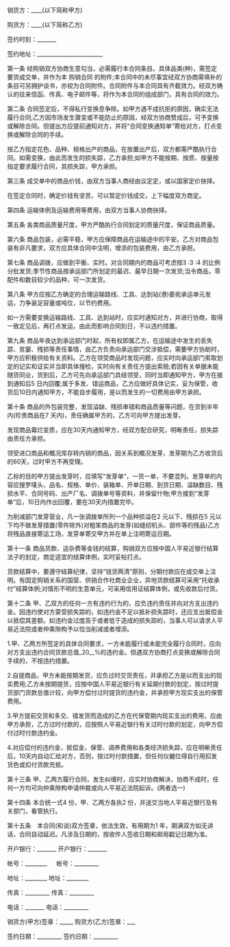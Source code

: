 
 


销货方：____(以下简称甲方)


购货方：____(以下简称乙方)


签约时刻：_______


签约地址：________________________


第一条 经购销双方协商生意勾当，必需履行本合同条目。具体品类(种)，需签定要货成交单，并作为本
购销合同
的附件;本合同中的未尽事宜经双方协商需填补的条目可另拥护谈书，亦视为合同附件。合同附件与本合同具有齐截效力。经双方确认的往来信函、传真、电子邮件等，将作为本合同的组成部门，具有合同的效力。


第二条 合同签定后，不得私行变换息争除。如甲方遇不成抗拒的原因，确实无法履行合同;乙方因市场发生骤变或不能防止的原因，经双方协商赞成后，可予变换或解除合同。但提出方应提前通知对方，并将“合同变换通知单”寄给对方，打点变换或解除合同的手续。


按乙方指定花色、品种、规格出产的商品，在放置出产后，双方都需严酷执行合同。如需变换，由此而发生的损失踪，乙方承担;如甲方不能按期、按质、按量按指定要求履行合同，其损失踪，甲方承担。


第三条 成交单中的商品价钱，由双方当事人商经由议定定，或以国家定价抉择。


在签定合同时，确定价钱有坚苦，可以暂定价钱成交，上下幅度双方商定。


第四条 运输体例及运输费用等费用，由双方当事人协商抉择。


第五条 各类商品质量尺度，甲方严酷执行合同划定的质量尺度，保证商品质量。


第六条 商品包装，必需平稳，甲方应保障商品在运输途中的平安。乙方对商品包装有非凡要求，双方应具体合同中注明，增添的包装费用，由乙方承担。


第七条 商品调拨，应做到平衡、实时。对合同期内的商品可考虑按3 ∶3 ∶4 的比例分批发货;季节性商品按承运部门所划定的最迟、最早日期一次发货;当令商品，零配件和数目较少的品种，可一次发货。


第八条 甲方应按乙方确定的合理运输路线、工具、达到站(港)委宛承运单元发运，力争装足容量或吨位，以节约费用。


如一方需要变换运输路线、工具、达到站时，应实时通知对方，并进行协商，取得一致定见后，再打点发运，由此而影响合同刻日，不以违约措置。


第九条 商品年夜达到承运部门时起，所有权即属乙方。在运输途中发生的丢失踪、贫窭、残损等责任事情，由乙方负责向承运部门交涉抵偿，需要甲方协助时，甲方应积极供给有关资料。乙方在领受商品时发现问题，应实时向承运部门索取划定的记实和证实并当即具体搜检，实时向有关责任方提出索赔;若因有关单据未能随货同业，货到后，乙方可先向承运部门具结领受，同时当即通知甲方，甲方在接到通知后5 日内回覆;属于多发、错运商品，乙方应做好具体记实，妥为保管，收货后10日内通知甲方，不能自步履用，是以而发生的一切费用由甲方承担。


第十条 商品的外包装完整，发现溢缺、残损串错和商品质量等问题，在货到半年内(珍贵商品在7 天内)，责任确属甲方的，乙方可向甲方提出发芽。


发现商品霉烂变质，应在30天内通知甲方，经双方配合研究，明晰责任，损失踪由责任方承担。


领受进口商品和概况库存转内销的商品，因关系到概况发芽，发芽期为乙方收货后的60天，过时甲方不再受理。


乙标的目的甲方提出发芽时，应填写“发芽单”，一货一单，不要混列。发芽单的内容应搜罗唛头、品名、规格、单价、装箱单、开单日期、到货日期、溢缺数目、残损水平、合同号码、出产厂名、调拨单号等资料，并保留什物;甲方接到“发芽单”后，10日内作出回覆，要在30天内措置完毕。


为削减部门发芽营业，凡一张调拨单所列一个品种损溢在2 元以下、残损在5 元以下均不做发芽措置(零件除外)对粗笨商品的发芽(如缝纫机头、部件等的残品)乙方将残品直接寄运工场，发芽单寄交甲方并在单上注明寄运日期。


第十一条 商品货款、运杂费等金钱的结算，购销双方应按中国人平易近银行结算法子的划定，商定适宜的结算体例，实时妥帖打点。


货款结算中，要遵守结算纪律，坚持“钱货两清”原则，分期付款应在成交单上注明。有固定购销关系的国营、供销合作社商业企业，异地货款结算可采用“托收承付”结算体例;对情形不明的生意单元，可采用信用证结算体例，或先收款后付货。


第十二条 甲、乙双方的任何一方有违约行为的，应负违约责任并向对方支出违约金。因违约使对方蒙受损失踪的，如违约金不足以抵补损失踪时，还应支出抵偿金以抵偿其差额。如违约金过度高于或者低于造成的损失踪的，当事人可以请求人平易近法院或者仲乘隙构予以恰当削减或者增添。


1.甲、乙两方所签定的具体合同要求，一方未能履行或未能完全履行合同时，应向对方支出违约合同货款总值_20__%的违约金。但遇双方协商打点变换或解除合同手续的，不按违约措置。


2.自提商品，甲方未能按期发货，应负过时交货责任，并承担乙方是以而支出的现实费用;乙方未按期提货，应按中国人平易近银行有关延期付款的划定，按过时提货部门货款总值计较，向甲方偿付过时提货的违约金，并承担甲方现实支出的保管费用。


3.甲方提前交货和多交、错发货而造成的乙方在代保管期内现实支出的费用，应由甲方承担，乙方过时付款的，应按照人平易近银行有关过时付款的划定，向甲方偿付过时付款违约金。


4.对应偿付的违约金，抵偿金，保管、调养费用和各类经济损失踪，应在明晰责任后，10天内自动汇给对方，否则，按过时付款措置，但任何仪樾位得自行用扣发货色或扣付货款充抵。


第十三条 甲、乙两方履行合同，发生纠缠时，应实时协商解决，协商不成时，任何一方均可向仲乘隙构申请仲裁或向人平易近法院起诉。(两者选一)


第十四条 本合统一式4 份，甲、乙两方各执2 份，并送交当地人平易近银行及有关部门，看管执行。


第十五条　本合同(和谈)双方签章，依法生效，有用期为1 年，期满双方如无讲话，合同自动延迟。凡涉及日期的，按收件人签收日期和邮局戳记日期为准。


开户银行：_______ 开户银行：_______


帐号：________ 　 帐号：_________


地址：________ 地址：________


传真：_________ 传真：_________


电话：_______ 电话：_________


销货方(甲方)签章：_____ 购货方(乙方)签章：___


签约日期：_________ 签约日期：_________




 


 

 
 
 
 
 
  


  
 

  


  


  
 
 
 
 

